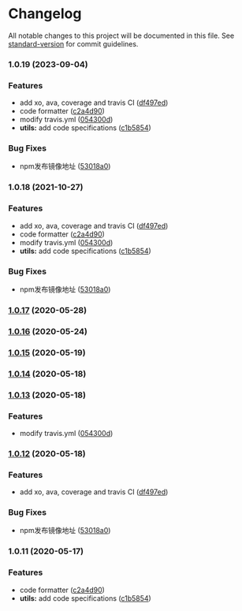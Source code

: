 # Changelog

All notable changes to this project will be documented in this file. See [standard-version](https://github.com/conventional-changelog/standard-version) for commit guidelines.

### 1.0.19 (2023-09-04)


### Features

* add xo, ava, coverage and travis CI ([df497ed](https://github.com/chandq/json2excel-cli/commit/df497ed8b14140ba6e572bd653a5c764c7d426d7))
* code formatter ([c2a4d90](https://github.com/chandq/json2excel-cli/commit/c2a4d9029d8319cd6923cd1a95bc07009be21002))
* modify travis.yml ([054300d](https://github.com/chandq/json2excel-cli/commit/054300d286410b96cc9a8cee8f3414d4d17239dc))
* **utils:** add code specifications ([c1b5854](https://github.com/chandq/json2excel-cli/commit/c1b5854ccaefdd86bd3abfad0cde8cf710e2ea91))


### Bug Fixes

* npm发布镜像地址 ([53018a0](https://github.com/chandq/json2excel-cli/commit/53018a0fd10e81409efc34a77cd6291256bd9a6b))

### 1.0.18 (2021-10-27)


### Features

* add xo, ava, coverage and travis CI ([df497ed](https://github.com/chandq/json2excel-cli/commit/df497ed8b14140ba6e572bd653a5c764c7d426d7))
* code formatter ([c2a4d90](https://github.com/chandq/json2excel-cli/commit/c2a4d9029d8319cd6923cd1a95bc07009be21002))
* modify travis.yml ([054300d](https://github.com/chandq/json2excel-cli/commit/054300d286410b96cc9a8cee8f3414d4d17239dc))
* **utils:** add code specifications ([c1b5854](https://github.com/chandq/json2excel-cli/commit/c1b5854ccaefdd86bd3abfad0cde8cf710e2ea91))


### Bug Fixes

* npm发布镜像地址 ([53018a0](https://github.com/chandq/json2excel-cli/commit/53018a0fd10e81409efc34a77cd6291256bd9a6b))

### [1.0.17](https://github.com/chandq/json2excel-cli/compare/v1.0.15...v1.0.17) (2020-05-28)

### [1.0.16](https://github.com/chandq/json2excel-cli/compare/v1.0.15...v1.0.16) (2020-05-24)

### [1.0.15](https://github.com/chandq/json2excel-cli/compare/v1.0.14...v1.0.15) (2020-05-19)

### [1.0.14](https://github.com/chandq/json2excel-cli/compare/v1.0.13...v1.0.14) (2020-05-18)

### [1.0.13](https://github.com/chandq/json2excel-cli/compare/v1.0.12...v1.0.13) (2020-05-18)


### Features

* modify travis.yml ([054300d](https://github.com/chandq/json2excel-cli/commit/054300d286410b96cc9a8cee8f3414d4d17239dc))

### [1.0.12](https://github.com/chandq/json2excel-cli/compare/v1.0.11...v1.0.12) (2020-05-18)


### Features

* add xo, ava, coverage and travis CI ([df497ed](https://github.com/chandq/json2excel-cli/commit/df497ed8b14140ba6e572bd653a5c764c7d426d7))


### Bug Fixes

* npm发布镜像地址 ([53018a0](https://github.com/chandq/json2excel-cli/commit/53018a0fd10e81409efc34a77cd6291256bd9a6b))

### 1.0.11 (2020-05-17)


### Features

* code formatter ([c2a4d90](https://github.com/chandq/json2excel-cli/commit/c2a4d9029d8319cd6923cd1a95bc07009be21002))
* **utils:** add code specifications ([c1b5854](https://github.com/chandq/json2excel-cli/commit/c1b5854ccaefdd86bd3abfad0cde8cf710e2ea91))
